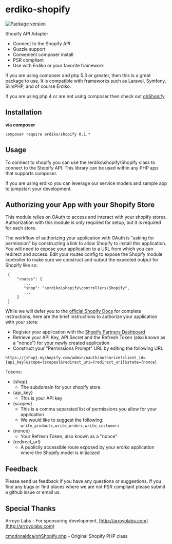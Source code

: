 erdiko-shopify
==============

[![Package version](https://img.shields.io/packagist/v/erdiko/shopify.svg?style=flat-square)](https://packagist.org/packages/erdiko/shopify)

Shopify API Adapter

* Connect to the Shopify API
* Guzzle support
* Convenient composer install
* PSR compliant
* Use with Erdiko or your favorite framework

If you are using composer and php 5.3 or greater, then this is a great package to use.  It is compatible with frameworks such as Laravel, Symfony, SlimPHP, and of course Erdiko.

If you are using php 4 or are not using composer then check out [ohShopify](https://github.com/cmcdonaldca/ohShopify.php)


Installation
------------

**via composer**

	composer require erdiko/shopify 0.1.*


Usage
-----

To connect to shopify you can use the \erdiko\shopify\Shopify class to connect to the Shopify API.  This library can be used within any PHP app that supports composer.

If you are using erdiko you can leverage our service models and sample app to jumpstart your development.


Authorizing your App with your Shopify Store
-----

This module relies on OAuth to access and interact with your shopify stores. Authorization
with this module is only required for setup, but it is required for each store.

The workflow of authorizing your application with OAuth is "asking for permission" by constructing a link
to allow Shopify to install this application. You will need to expose your application to a URL from which you can
redirect and access. Edit your routes config to expose the Shopify module controller to make sure we construct
and output the expected output for Shopify like so:

```
 {
     "routes": {
     	...
        "shop": "\erdiko\shopify\controllers\Shopify",
        ...
     }
 }
```

While we will defer you to the [official Shopify Docs](https://help.shopify.com/api/guides/authentication/oauth) 
for complete instructions, here are the brief instructions to authorize your 
application with your store:


* Register your application with the [Shopify Partners Dashboard](https://app.shopify.com/services/partners/api_clients)
* Retrieve your API Key, API Secret and the Refresh Token (also known as a "nonce") for your newly created application
* Construct your "Permissions Prompt" URL by editing the following URL


`https://{shop}.myshopify.com/admin/oauth/authorize?client_id={api_key}&scope={scopes}&redirect_uri={redirect_uri}&state={nonce}`

Tokens:

* {shop}
    * The subdomain for your shopify store
* {api_key}
  * This is your API key
* {scopes}
  * This is a comma separated list of permissions you allow for your application
  * We would like to suggest the following: `write_products,write_orders,write_customers`
* {nonce}
  * Your Refresh Token, also known as a "nonce"
* {redirect_url}
  * A publicily accessible route exposed by your erdiko application where the Shopify 
  model is initialized


Feedback
--------

Please send us feedback if you have any questions or suggestions.  If you find any bugs or find places where we are not PSR compliant please submit a github issue or email us.


Special Thanks
--------------

Arroyo Labs - For sponsoring development, [http://arroyolabs.com](http://arroyolabs.com)

[cmcdonaldca/ohShopify.php](https://github.com/cmcdonaldca/ohShopify.php) - Original Shopify PHP class 
